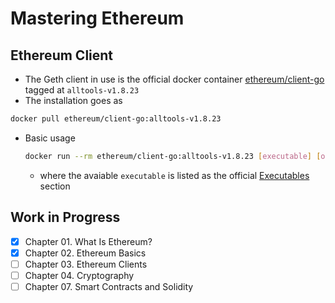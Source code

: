 # Mastering Ethereum

## Ethereum Client

- The Geth client in use is the official docker container [ethereum/client-go](https://hub.docker.com/r/ethereum/client-go) tagged at `alltools-v1.8.23`
- The installation goes as

```bash
docker pull ethereum/client-go:alltools-v1.8.23
```

- Basic usage

  ```bash
  docker run --rm ethereum/client-go:alltools-v1.8.23 [executable] [options]
  ```

  - where the avaiable `executable` is listed as the official [Executables](https://github.com/ethereum/go-ethereum#executables) section

## Work in Progress

- [x] Chapter 01. What Is Ethereum?
- [x] Chapter 02. Ethereum Basics
- [ ] Chapter 03. Ethereum Clients
- [ ] Chapter 04. Cryptography
- [ ] Chapter 07. Smart Contracts and Solidity
